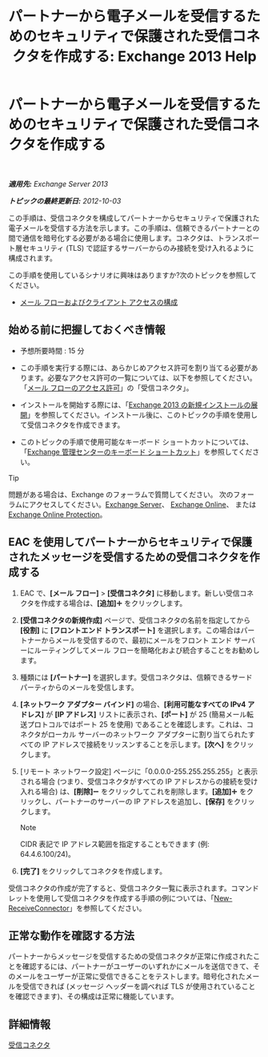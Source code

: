 ﻿---
title: 'パートナーから電子メールを受信するためのセキュリティで保護された受信コネクタを作成する: Exchange 2013 Help'
TOCTitle: パートナーから電子メールを受信するためのセキュリティで保護された受信コネクタの作成
ms:assetid: 06aa692c-7940-4a14-a722-058c47440f85
ms:mtpsurl: https://technet.microsoft.com/ja-jp/library/JJ673037(v=EXCHG.150)
ms:contentKeyID: 49895222
ms.date: 04/24/2018
mtps_version: v=EXCHG.150
ms.translationtype: HT
---

# パートナーから電子メールを受信するためのセキュリティで保護された受信コネクタを作成する

 

_**適用先:** Exchange Server 2013_

_**トピックの最終更新日:** 2012-10-03_

この手順は、受信コネクタを構成してパートナーからセキュリティで保護された電子メールを受信する方法を示します。この手順は、信頼できるパートナーとの間で通信を暗号化する必要がある場合に使用します。コネクタは、トランスポート層セキュリティ (TLS) で認証するサーバーからのみ接続を受け入れるように構成されます。

この手順を使用しているシナリオに興味はありますか?次のトピックを参照してください。

  - [メール フローおよびクライアント アクセスの構成](configure-mail-flow-and-client-access-exchange-2013-help.md)

## 始める前に把握しておくべき情報

  - 予想所要時間 : 15 分

  - この手順を実行する際には、あらかじめアクセス許可を割り当てる必要があります。必要なアクセス許可の一覧については、以下を参照してください。「[メール フローのアクセス許可](mail-flow-permissions-exchange-2013-help.md)」の「受信コネクタ」。

  - インストールを開始する際には、「[Exchange 2013 の新規インストールの展開](deploy-a-new-installation-of-exchange-2013-exchange-2013-help.md)」を参照してください。インストール後に、このトピックの手順を使用して受信コネクタを作成できます。

  - このトピックの手順で使用可能なキーボード ショートカットについては、「[Exchange 管理センターのキーボード ショートカット](keyboard-shortcuts-in-the-exchange-admin-center-exchange-online-protection-help.md)」を参照してください。


> [!TIP]
> 問題がある場合は、Exchange のフォーラムで質問してください。 次のフォーラムにアクセスしてください。<A href="https://go.microsoft.com/fwlink/p/?linkid=60612">Exchange Server</A>、 <A href="https://go.microsoft.com/fwlink/p/?linkid=267542">Exchange Online</A>、 または <A href="https://go.microsoft.com/fwlink/p/?linkid=285351">Exchange Online Protection</A>。



## EAC を使用してパートナーからセキュリティで保護されたメッセージを受信するための受信コネクタを作成する

1.  EAC で、**\[メール フロー\]** \> **\[受信コネクタ\]** に移動します。新しい受信コネクタを作成する場合は、**\[追加\]**![\[追加\] アイコン](images/JJ218640.c1e75329-d6d7-4073-a27d-498590bbb558(EXCHG.150).gif "[追加] アイコン") をクリックします。

2.  **\[受信コネクタの新規作成\]** ページで、受信コネクタの名前を指定してから **\[役割\]** に **\[フロントエンド トランスポート\]** を選択します。この場合はパートナーからメールを受信するので、最初にメールをフロント エンド サーバーにルーティングしてメール フローを簡略化および統合することをお勧めします。

3.  種類には **\[パートナー\]** を選択します。受信コネクタは、信頼できるサード パーティからのメールを受信します。

4.  **\[ネットワーク アダプター バインド\]** の場合、**\[利用可能なすべての IPv4 アドレス\]** が **\[IP アドレス\]** リストに表示され、**\[ポート\]** が 25 (簡易メール転送プロトコルではポート 25 を使用) であることを確認します。これは、コネクタがローカル サーバーのネットワーク アダプターに割り当てられたすべての IP アドレスで接続をリッスンすることを示します。**\[次へ\]** をクリックします。

5.  \[リモート ネットワーク設定\] ページに「0.0.0.0-255.255.255.255」と表示される場合 (つまり、受信コネクタがすべての IP アドレスからの接続を受け入れる場合) は、**\[削除\]**![\[削除\] アイコン](images/Dd362328.479b6ced-8d64-4277-a725-f17fea202b28(EXCHG.150).gif "[削除] アイコン") をクリックしてこれを削除します。**\[追加\]**![\[追加\] アイコン](images/JJ218640.c1e75329-d6d7-4073-a27d-498590bbb558(EXCHG.150).gif "[追加] アイコン") をクリックし、パートナーのサーバーの IP アドレスを追加し、**\[保存\]** をクリックします。
    

    > [!NOTE]
    > CIDR 表記で IP アドレス範囲を指定することもできます (例: 64.4.6.100/24)。



6.  **\[完了\]** をクリックしてコネクタを作成します。

受信コネクタの作成が完了すると、受信コネクタ一覧に表示されます。コマンドレットを使用して受信コネクタを作成する手順の例については、「[New-ReceiveConnector](https://technet.microsoft.com/ja-jp/library/bb125139\(v=exchg.150\))」を参照してください。

## 正常な動作を確認する方法

パートナーからメッセージを受信するための受信コネクタが正常に作成されたことを確認するには、パートナーがユーザーのいずれかにメールを送信できて、そのメールをユーザーが正常に受信できることをテストします。暗号化されたメールを受信できれば (メッセージ ヘッダーを調べれば TLS が使用されていることを確認できます)、その構成は正常に機能しています。

## 詳細情報

[受信コネクタ](receive-connectors-exchange-2013-help.md)

